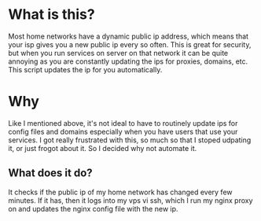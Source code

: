 # What is this?
Most home networks have a dynamic public ip address, which means that your isp gives you a new public ip every so often. This is great for security, but when you run services on server on that network it can be quite annoying as you are constantly updating the ips for proxies, domains, etc. This script updates the ip for you automatically.

# Why
Like I mentioned above, it's not ideal to have to routinely update ips for config files and domains especially when you have users that use your services. I got really frustrated with this, so much so that I stoped udpating it, or just frogot about it. So I decided why not automate it.

## What does it do?
It checks if the public ip of my home network has changed every few minutes. If it has, then it logs into my vps vi ssh, which I run my nginx proxy on and updates the nginx config file with the new ip.